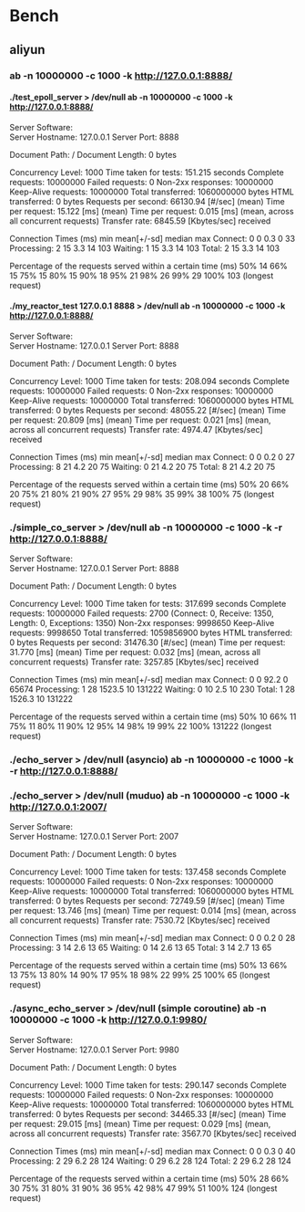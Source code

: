 # Bench

## aliyun

### ab -n 10000000 -c 1000 -k http://127.0.0.1:8888/

#### ./test_epoll_server > /dev/null  ab -n 10000000 -c 1000 -k http://127.0.0.1:8888/

Server Software:        
Server Hostname:        127.0.0.1
Server Port:            8888

Document Path:          /
Document Length:        0 bytes

Concurrency Level:      1000
Time taken for tests:   151.215 seconds
Complete requests:      10000000
Failed requests:        0
Non-2xx responses:      10000000
Keep-Alive requests:    10000000
Total transferred:      1060000000 bytes
HTML transferred:       0 bytes
Requests per second:    66130.94 [#/sec] (mean)
Time per request:       15.122 [ms] (mean)
Time per request:       0.015 [ms] (mean, across all concurrent requests)
Transfer rate:          6845.59 [Kbytes/sec] received

Connection Times (ms)
              min  mean[+/-sd] median   max
Connect:        0    0   0.3      0      33
Processing:     2   15   3.3     14     103
Waiting:        1   15   3.3     14     103
Total:          2   15   3.3     14     103

Percentage of the requests served within a certain time (ms)
  50%     14
  66%     15
  75%     15
  80%     15
  90%     18
  95%     21
  98%     26
  99%     29
 100%    103 (longest request)

#### ./my_reactor_test 127.0.0.1 8888 > /dev/null   ab -n 10000000 -c 1000 -k http://127.0.0.1:8888/

Server Software:        
Server Hostname:        127.0.0.1
Server Port:            8888

Document Path:          /
Document Length:        0 bytes

Concurrency Level:      1000
Time taken for tests:   208.094 seconds
Complete requests:      10000000
Failed requests:        0
Non-2xx responses:      10000000
Keep-Alive requests:    10000000
Total transferred:      1060000000 bytes
HTML transferred:       0 bytes
Requests per second:    48055.22 [#/sec] (mean)
Time per request:       20.809 [ms] (mean)
Time per request:       0.021 [ms] (mean, across all concurrent requests)
Transfer rate:          4974.47 [Kbytes/sec] received

Connection Times (ms)
              min  mean[+/-sd] median   max
Connect:        0    0   0.2      0      27
Processing:     8   21   4.2     20      75
Waiting:        0   21   4.2     20      75
Total:          8   21   4.2     20      75

Percentage of the requests served within a certain time (ms)
  50%     20
  66%     20
  75%     21
  80%     21
  90%     27
  95%     29
  98%     35
  99%     38
 100%     75 (longest request)

### ./simple_co_server > /dev/null  ab -n 10000000 -c 1000 -k -r http://127.0.0.1:8888/

Server Software:        
Server Hostname:        127.0.0.1
Server Port:            8888

Document Path:          /
Document Length:        0 bytes

Concurrency Level:      1000
Time taken for tests:   317.699 seconds
Complete requests:      10000000
Failed requests:        2700
   (Connect: 0, Receive: 1350, Length: 0, Exceptions: 1350)
Non-2xx responses:      9998650
Keep-Alive requests:    9998650
Total transferred:      1059856900 bytes
HTML transferred:       0 bytes
Requests per second:    31476.30 [#/sec] (mean)
Time per request:       31.770 [ms] (mean)
Time per request:       0.032 [ms] (mean, across all concurrent requests)
Transfer rate:          3257.85 [Kbytes/sec] received

Connection Times (ms)
              min  mean[+/-sd] median   max
Connect:        0    0  92.2      0   65674
Processing:     1   28 1523.5     10  131222
Waiting:        0   10   2.5     10     230
Total:          1   28 1526.3     10  131222

Percentage of the requests served within a certain time (ms)
  50%     10
  66%     11
  75%     11
  80%     11
  90%     12
  95%     14
  98%     19
  99%     22
 100%  131222 (longest request)

### ./echo_server > /dev/null (asyncio) ab -n 10000000 -c 1000 -k -r http://127.0.0.1:8888/



### ./echo_server > /dev/null (muduo) ab -n 10000000 -c 1000 -k http://127.0.0.1:2007/

Server Software:        
Server Hostname:        127.0.0.1
Server Port:            2007

Document Path:          /
Document Length:        0 bytes

Concurrency Level:      1000
Time taken for tests:   137.458 seconds
Complete requests:      10000000
Failed requests:        0
Non-2xx responses:      10000000
Keep-Alive requests:    10000000
Total transferred:      1060000000 bytes
HTML transferred:       0 bytes
Requests per second:    72749.59 [#/sec] (mean)
Time per request:       13.746 [ms] (mean)
Time per request:       0.014 [ms] (mean, across all concurrent requests)
Transfer rate:          7530.72 [Kbytes/sec] received

Connection Times (ms)
              min  mean[+/-sd] median   max
Connect:        0    0   0.2      0      28
Processing:     3   14   2.6     13      65
Waiting:        0   14   2.6     13      65
Total:          3   14   2.7     13      65

Percentage of the requests served within a certain time (ms)
  50%     13
  66%     13
  75%     13
  80%     14
  90%     17
  95%     18
  98%     22
  99%     25
 100%     65 (longest request)

### ./async_echo_server  > /dev/null (simple coroutine) ab -n 10000000 -c 1000 -k http://127.0.0.1:9980/

Server Software:        
Server Hostname:        127.0.0.1
Server Port:            9980

Document Path:          /
Document Length:        0 bytes

Concurrency Level:      1000
Time taken for tests:   290.147 seconds
Complete requests:      10000000
Failed requests:        0
Non-2xx responses:      10000000
Keep-Alive requests:    10000000
Total transferred:      1060000000 bytes
HTML transferred:       0 bytes
Requests per second:    34465.33 [#/sec] (mean)
Time per request:       29.015 [ms] (mean)
Time per request:       0.029 [ms] (mean, across all concurrent requests)
Transfer rate:          3567.70 [Kbytes/sec] received

Connection Times (ms)
              min  mean[+/-sd] median   max
Connect:        0    0   0.3      0      40
Processing:     2   29   6.2     28     124
Waiting:        0   29   6.2     28     124
Total:          2   29   6.2     28     124

Percentage of the requests served within a certain time (ms)
  50%     28
  66%     30
  75%     31
  80%     31
  90%     36
  95%     42
  98%     47
  99%     51
 100%    124 (longest request)

